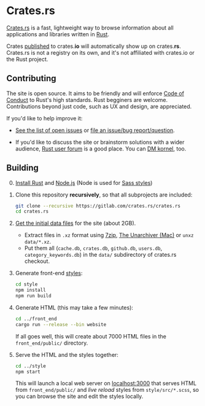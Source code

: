 # Crates.rs

[Crates.rs](https://crates.rs) is a fast, lightweight way to browse information about all applications and libraries written in [Rust](https://www.rust-lang.org/).

Crates [published](https://doc.rust-lang.org/cargo/reference/publishing.html) to crates.**io** will automatically show up on crates.**rs**. Crates.rs is not a registry on its own, and it's not affiliated with crates.io or the Rust project.

## Contributing

The site is open source. It aims to be friendly and will enforce [Code of Conduct](CODE_OF_CONDUCT.md) to Rust's high standards. Rust begginers are welcome. Contributions beyond just code, such as UX and design, are appreciated.

If you'd like to help improve it:

 * [See the list of open issues](https://gitlab.com/groups/crates.rs/-/issues) or [file an issue/bug report/question](https://gitlab.com/crates.rs/crates.rs/issues/new).

 * If you'd like to discuss the site or brainstorm solutions with a wider audience, [Rust user forum](http://users.rust-lang.org/) is a good place. You can [DM kornel](https://users.rust-lang.org/u/kornel), too.

## Building

 0. [Install Rust](https://www.rust-lang.org/install.html) and [Node.js](https://nodejs.org/download/) (Node is used for [Sass styles](https://gitlab.com/crates.rs/style))

 1. Clone this repository **recursively**, so that all subprojects are included:

    ```sh
    git clone --recursive https://gitlab.com/crates.rs/crates.rs
    cd crates.rs
    ```

 2. [Get the initial data files](https://crates.rs/data) for the site (about 2GB).
    * Extract files in `.xz` format using [7zip](https://www.7-zip.org/download.html), [The Unarchiver (Mac)](https://theunarchiver.com/) or `unxz data/*.xz`.
    * Put them all (`cache.db`, `crates.db`, `github.db`, `users.db`, `category_keywords.db`) in the `data/` subdirectory of crates.rs checkout.

 3. Generate front-end [styles](https://gitlab.com/crates.rs/style):

    ```sh
    cd style
    npm install
    npm run build
    ```

 4. Generate HTML (this may take a few minutes):

    ```sh
    cd ../front_end
    cargo run --release --bin website
    ```

    If all goes well, this will create about 7000 HTML files in the `front_end/public/` directory.

 5. Serve the HTML and the styles together:

    ```sh
    cd ../style
    npm start
    ```

    This will launch a local web server on [localhost:3000](http://localhost:3000) that serves HTML from `front_end/public/` and *live reload* styles from `style/src/*.scss`, so you can browse the site and edit the styles locally.
